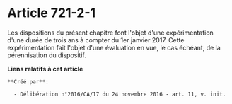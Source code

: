 # Article 721-2-1

Les dispositions du présent chapitre font l'objet d'une expérimentation d'une durée de trois ans à compter du 1er janvier
2017. Cette expérimentation fait l'objet d'une évaluation en vue, le cas échéant, de la pérennisation du dispositif.

**Liens relatifs à cet article**

	**Créé par**:

	  - Délibération n°2016/CA/17 du 24 novembre 2016 - art. 11, v. init.
